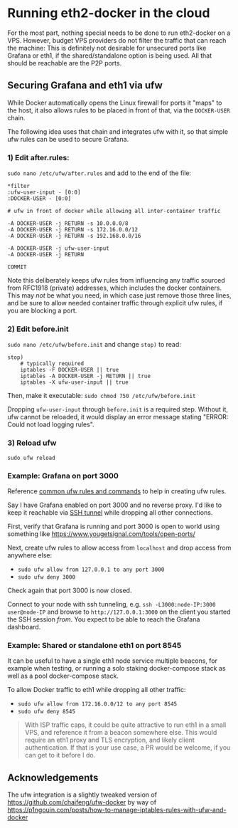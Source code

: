 # Running eth2-docker in the cloud

For the most part, nothing special needs to be done to run eth2-docker on a VPS. However, budget VPS providers do not
filter the traffic that can reach the machine: This is definitely not desirable for unsecured ports like Grafana
or eth1, if the shared/standalone option is being used. All that should be reachable are the P2P ports.

## Securing Grafana and eth1 via ufw

While Docker automatically opens the Linux firewall for ports it "maps" to the host, it also
allows rules to be placed in front of that, via the `DOCKER-USER` chain.

The following idea uses that chain and integrates ufw with it, so that simple ufw rules can
be used to secure Grafana.

### 1) Edit after.rules:

`sudo nano /etc/ufw/after.rules` and add to the end of the file:

```
*filter
:ufw-user-input - [0:0]
:DOCKER-USER - [0:0]

# ufw in front of docker while allowing all inter-container traffic

-A DOCKER-USER -j RETURN -s 10.0.0.0/8
-A DOCKER-USER -j RETURN -s 172.16.0.0/12
-A DOCKER-USER -j RETURN -s 192.168.0.0/16

-A DOCKER-USER -j ufw-user-input
-A DOCKER-USER -j RETURN

COMMIT
```

Note this deliberately keeps ufw rules from influencing any traffic sourced from RFC1918 (private) addresses, which includes the
docker containers.  This may *not* be what you need, in which case just remove those three lines, and be sure to allow needed
container traffic through explicit ufw rules, if you are blocking a port.

### 2) Edit before.init

`sudo nano /etc/ufw/before.init` and change `stop)` to read:

```
stop)
    # typically required
    iptables -F DOCKER-USER || true
    iptables -A DOCKER-USER -j RETURN || true
    iptables -X ufw-user-input || true
```

Then, make it executable: `sudo chmod 750 /etc/ufw/before.init`

Dropping `ufw-user-input` through `before.init` is a required step. Without it, ufw cannot be reloaded, it would display an error message
stating "ERROR: Could not load logging rules".

### 3) Reload ufw

`sudo ufw reload`

### Example: Grafana on port 3000

Reference [common ufw rules and commands](https://www.digitalocean.com/community/tutorials/ufw-essentials-common-firewall-rules-and-commands)
to help in creating ufw rules.

Say I have Grafana enabled on port 3000 and no reverse proxy. I'd like to keep it reachable via [SSH tunnel](https://www.howtogeek.com/168145/how-to-use-ssh-tunneling/)
while dropping all other connections.

First, verify that Grafana is running and port 3000 is open to world using something like https://www.yougetsignal.com/tools/open-ports/

Next, create ufw rules to allow access from `localhost` and drop access from anywhere else:

- `sudo ufw allow from 127.0.0.1 to any port 3000` 
- `sudo ufw deny 3000` 

Check again that port 3000 is now closed.

Connect to your node with ssh tunneling, e.g. `ssh -L3000:node-IP:3000 user@node-IP` and browse to `http://127.0.0.1:3000` on the client
you started the SSH session *from*. You expect to be able to reach the Grafana dashboard.

### Example: Shared or standalone eth1 on port 8545

It can be useful to have a single eth1 node service multiple beacons, for example when testing, or running a solo
staking docker-compose stack as well as a pool docker-compose stack.

To allow Docker traffic to eth1 while dropping all other traffic:
- `sudo ufw allow from 172.16.0.0/12 to any port 8545`
- `sudo ufw deny 8545`

> With ISP traffic caps, it could be quite attractive to run eth1 in a small VPS, and reference it from a beacon somewhere
> else. This would require an eth1 proxy and TLS encryption, and likely client authentication. If that is your use case,
> a PR would be welcome, if you can get to it before I do.

## Acknowledgements

The ufw integration is a slightly tweaked version of https://github.com/chaifeng/ufw-docker by way 
of https://p1ngouin.com/posts/how-to-manage-iptables-rules-with-ufw-and-docker
